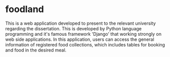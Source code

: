 # foodland
This is a web application developed to present to the relevant university regarding the dissertation.
This is developed by Python language programming and it's famous framework 'Django' that working strongly on web side applications.
In this application, users can access the general information of registered food collections, which includes tables for booking and food in the desired meal.
